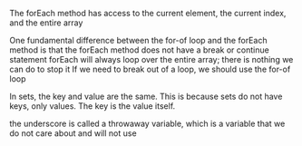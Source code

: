 The forEach method has access to the current element, the current index, and the entire array

One fundamental difference between the for-of loop and the forEach method is that the forEach method does not have a break or continue statement
forEach will always loop over the entire array; there is nothing we can do to stop it
If we need to break out of a loop, we should use the for-of loop

In sets, the key and value are the same. This is because sets do not have keys, only values. The key is the value itself.

the underscore is called a throwaway variable, which is a variable that we do not care about and will not use